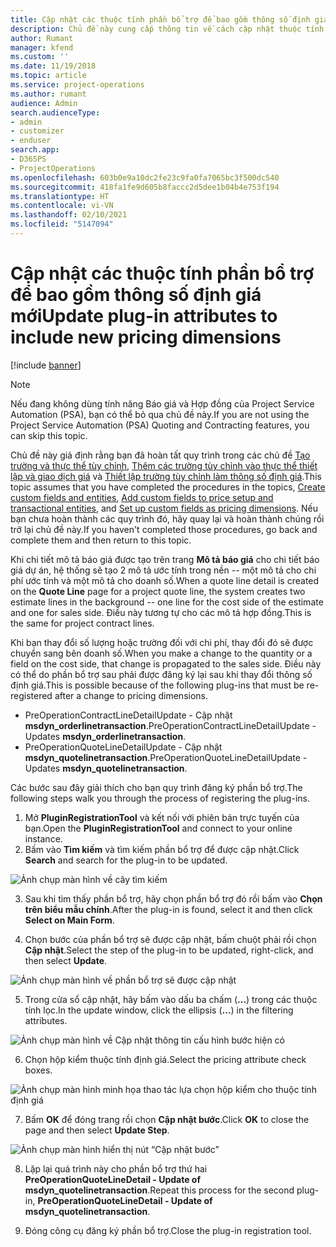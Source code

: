 ```yaml
---
title: Cập nhật các thuộc tính phần bổ trợ để bao gồm thông số định giá mới
description: Chủ đề này cung cấp thông tin về cách cập nhật thuộc tính phần bổ trợ cho các thông số định giá.
author: Rumant
manager: kfend
ms.custom: ''
ms.date: 11/19/2018
ms.topic: article
ms.service: project-operations
ms.author: rumant
audience: Admin
search.audienceType:
- admin
- customizer
- enduser
search.app:
- D365PS
- ProjectOperations
ms.openlocfilehash: 603b0e9a10dc2fe23c9fa0fa7065bc3f500dc540
ms.sourcegitcommit: 418fa1fe9d605b8faccc2d5dee1b04b4e753f194
ms.translationtype: HT
ms.contentlocale: vi-VN
ms.lasthandoff: 02/10/2021
ms.locfileid: "5147094"
---
```

# <a name="update-plug-in-attributes-to-include-new-pricing-dimensions"></a><span data-ttu-id="aaad7-103">Cập nhật các thuộc tính phần bổ trợ để bao gồm thông số định giá mới</span><span class="sxs-lookup"><span data-stu-id="aaad7-103">Update plug-in attributes to include new pricing dimensions</span></span>

[!include [banner](../includes/psa-now-project-operations.md)]

> [!NOTE]
> <span data-ttu-id="aaad7-104">Nếu đang không dùng tính năng Báo giá và Hợp đồng của Project Service Automation (PSA), bạn có thể bỏ qua chủ đề này.</span><span class="sxs-lookup"><span data-stu-id="aaad7-104">If you are not using the Project Service Automation (PSA) Quoting and Contracting features, you can skip this topic.</span></span>

<span data-ttu-id="aaad7-105">Chủ đề này giả định rằng bạn đã hoàn tất quy trình trong các chủ đề [Tạo trường và thực thể tùy chỉnh](create-custom-fields-entities.md), [Thêm các trường tùy chỉnh vào thực thể thiết lập và giao dịch giá](field-references.md) và [Thiết lập trường tùy chỉnh làm thông số định giá](set-up-pricing-dimensions.md).</span><span class="sxs-lookup"><span data-stu-id="aaad7-105">This topic assumes that you have completed the procedures in the topics, [Create custom fields and entities](create-custom-fields-entities.md), [Add custom fields to price setup and transactional entities](field-references.md), and [Set up custom fields as pricing dimensions](set-up-pricing-dimensions.md).</span></span> <span data-ttu-id="aaad7-106">Nếu bạn chưa hoàn thành các quy trình đó, hãy quay lại và hoàn thành chúng rồi trở lại chủ đề này.</span><span class="sxs-lookup"><span data-stu-id="aaad7-106">If you haven't completed those procedures, go back and complete them and then return to this topic.</span></span>

<span data-ttu-id="aaad7-107">Khi chi tiết mô tả báo giá được tạo trên trang **Mô tả báo giá** cho chi tiết báo giá dự án, hệ thống sẽ tạo 2 mô tả ước tính trong nền -- một mô tả cho chi phí ước tính và một mô tả cho doanh số.</span><span class="sxs-lookup"><span data-stu-id="aaad7-107">When a quote line detail is created on the **Quote Line** page for a project quote line, the system creates two estimate lines in the background -- one line for the cost side of the estimate and one for sales side.</span></span> <span data-ttu-id="aaad7-108">Điều này tương tự cho các mô tả hợp đồng.</span><span class="sxs-lookup"><span data-stu-id="aaad7-108">This is the same  for project contract lines.</span></span>

<span data-ttu-id="aaad7-109">Khi bạn thay đổi số lượng hoặc trường đối với chi phí, thay đổi đó sẽ được chuyển sang bên doanh số.</span><span class="sxs-lookup"><span data-stu-id="aaad7-109">When you make a change to the quantity or a field on the cost side, that change is propagated to the sales side.</span></span> <span data-ttu-id="aaad7-110">Điều này có thể do phần bổ trợ sau phải được đăng ký lại sau khi thay đổi thông số định giá.</span><span class="sxs-lookup"><span data-stu-id="aaad7-110">This is possible because of the following plug-ins that must be re-registered after a change to pricing dimensions.</span></span>

- <span data-ttu-id="aaad7-111">PreOperationContractLineDetailUpdate - Cập nhật **msdyn_orderlinetransaction**.</span><span class="sxs-lookup"><span data-stu-id="aaad7-111">PreOperationContractLineDetailUpdate - Updates **msdyn_orderlinetransaction**.</span></span>
- <span data-ttu-id="aaad7-112">PreOperationQuoteLineDetailUpdate - Cập nhật **msdyn_quotelinetransaction**.</span><span class="sxs-lookup"><span data-stu-id="aaad7-112">PreOperationQuoteLineDetailUpdate - Updates **msdyn_quotelinetransaction**.</span></span>

<span data-ttu-id="aaad7-113">Các bước sau đây giải thích cho bạn quy trình đăng ký phần bổ trợ.</span><span class="sxs-lookup"><span data-stu-id="aaad7-113">The following steps walk you through the process of registering the plug-ins.</span></span>

1. <span data-ttu-id="aaad7-114">Mở **PluginRegistrationTool** và kết nối với phiên bản trực tuyến của bạn.</span><span class="sxs-lookup"><span data-stu-id="aaad7-114">Open the **PluginRegistrationTool** and connect to your online instance.</span></span>
2. <span data-ttu-id="aaad7-115">Bấm vào **Tìm kiếm** và tìm kiếm phần bổ trợ để được cập nhật.</span><span class="sxs-lookup"><span data-stu-id="aaad7-115">Click **Search** and search for the plug-in to be updated.</span></span>

 ![Ảnh chụp màn hình về cây tìm kiếm](media/PRT-1.png)

3. <span data-ttu-id="aaad7-117">Sau khi tìm thấy phần bổ trợ, hãy chọn phần bổ trợ đó rồi bấm vào **Chọn trên biểu mẫu chính**.</span><span class="sxs-lookup"><span data-stu-id="aaad7-117">After the plug-in is found, select it and then click **Select on Main Form**.</span></span>

4. <span data-ttu-id="aaad7-118">Chọn bước của phần bổ trợ sẽ được cập nhật, bấm chuột phải rồi chọn **Cập nhật**.</span><span class="sxs-lookup"><span data-stu-id="aaad7-118">Select the step of the plug-in to be updated, right-click, and then select **Update**.</span></span>

 ![Ảnh chụp màn hình về phần bổ trợ sẽ được cập nhật](media/PRT-2.png)
 
5. <span data-ttu-id="aaad7-120">Trong cửa sổ cập nhật, hãy bấm vào dấu ba chấm (**...**) trong các thuộc tính lọc.</span><span class="sxs-lookup"><span data-stu-id="aaad7-120">In the update window, click the ellipsis (**...**) in the filtering attributes.</span></span>

 ![Ảnh chụp màn hình về Cập nhật thông tin cấu hình bước hiện có](media/PRT-3.png)
 
6. <span data-ttu-id="aaad7-122">Chọn hộp kiểm thuộc tính định giá.</span><span class="sxs-lookup"><span data-stu-id="aaad7-122">Select the pricing attribute check boxes.</span></span>

 ![Ảnh chụp màn hình minh họa thao tác lựa chọn hộp kiểm cho thuộc tính định giá](media/PRT-4.png)

7. <span data-ttu-id="aaad7-124">Bấm **OK** để đóng trang rồi chọn **Cập nhật bước**.</span><span class="sxs-lookup"><span data-stu-id="aaad7-124">Click **OK** to close the page and then select **Update Step**.</span></span>

 ![Ảnh chụp màn hình hiển thị nút “Cập nhật bước”](media/PRT-5.png)
 
8. <span data-ttu-id="aaad7-126">Lặp lại quá trình này cho phần bổ trợ thứ hai **PreOperationQuoteLineDetail - Update of msdyn_quotelinetransaction**.</span><span class="sxs-lookup"><span data-stu-id="aaad7-126">Repeat this process for the second plug-in, **PreOperationQuoteLineDetail - Update of msdyn_quotelinetransaction**.</span></span>

9. <span data-ttu-id="aaad7-127">Đóng công cụ đăng ký phần bổ trợ.</span><span class="sxs-lookup"><span data-stu-id="aaad7-127">Close the plug-in registration tool.</span></span>

